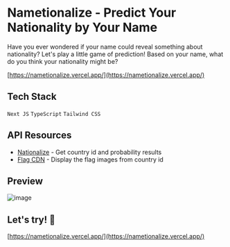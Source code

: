 # Nametionalize - Predict Your Nationality by Your Name
Have you ever wondered if your name could reveal something about nationality? Let's play a little game of prediction! Based on your name, what do you think your nationality might be?

[https://nametionalize.vercel.app/](https://nametionalize.vercel.app/)

## Tech Stack
`Next JS` `TypeScript` `Tailwind CSS`

## API Resources
- [Nationalize](https://nationalize.io/) - Get country id and probability results
- [Flag CDN](https://flagcdn.com/) - Display the flag images from country id

## Preview
![image](https://user-images.githubusercontent.com/83701344/225028443-b8cac045-2498-423f-8e05-1763ce76a5b8.png)

## Let's try! 🔮
[https://nametionalize.vercel.app/](https://nametionalize.vercel.app/)
